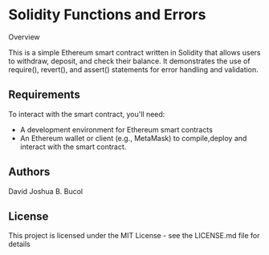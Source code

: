 # Solidity Functions and Errors

Overview 

This is a simple Ethereum smart contract written in Solidity that allows users to withdraw, deposit, and check their balance. It demonstrates the use of  require(), revert(), and assert() statements for error handling and validation.

## Requirements
To interact with the smart contract, you'll need:
* A development environment for Ethereum smart contracts
* An Ethereum wallet or client (e.g., MetaMask) to compile,deploy and interact with the smart contract.

## Authors
David Joshua B. Bucol

## License
This project is licensed under the MIT License - see the LICENSE.md file for details
